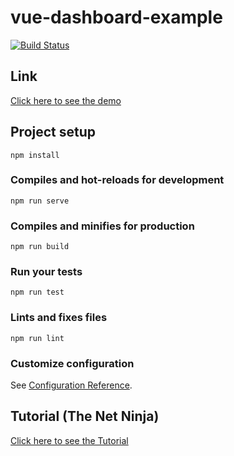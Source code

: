 # vue-dashboard-example
[![Build Status](https://travis-ci.org/kiyanooshkh/vue-dashboard-example.svg?branch=master)](https://travis-ci.org/kiyanooshkh/dashboard-vue-example)

## Link

[Click here to see the demo](https://kiyanooshkh.github.io/dashboard-vue-example/)
  
## Project setup

```
npm install
```

### Compiles and hot-reloads for development

```
npm run serve
```

### Compiles and minifies for production

```
npm run build
```

### Run your tests

```
npm run test
```

### Lints and fixes files

```
npm run lint
```

### Customize configuration

See [Configuration Reference](https://cli.vuejs.org/config/).

## Tutorial (The Net Ninja)

[Click here to see the Tutorial](https://www.youtube.com/watch?v=2uZYKcKHgU0&list=PL4cUxeGkcC9g0MQZfHwKcuB0Yswgb3gA5)
